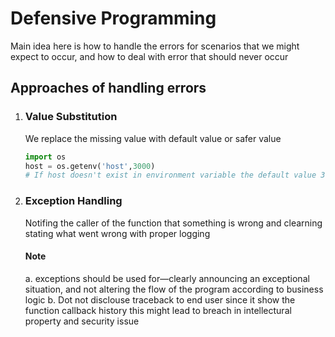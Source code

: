 # Defensive Programming

Main idea here is how to handle the errors for scenarios that we might expect to occur, and how to deal with error that should never occur

## Approaches of handling errors

1. ### Value Substitution
   We replace the missing value with default value or safer value
   ```python
   import os
   host = os.getenv('host',3000) 
   # If host doesn't exist in environment variable the default value 3000 will be returned
   ```
2. ### Exception Handling
   Notifing the caller of the function that something is wrong and clearning stating what went wrong with proper logging
   #### Note
   a. exceptions should be used for—clearly announcing an exceptional situation, and not altering the flow of the program according to business logic
   b. Dot not disclouse traceback to end user since it show the function callback history this might lead to breach in intellectural property and security issue